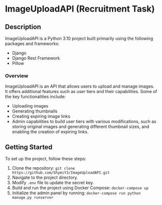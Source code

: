 # ImageUploadAPI (Recruitment Task)

## Description
ImageUploadAPI is a Python 3.10 project built primarily using the following packages and frameworks:
- Django
- Django Rest Framework
- Pillow

### Overview
ImageUploadAPI is an API that allows users to upload and manage images. It offers additional features such as user tiers and their capabilities. Some of the key functionalities include:
- Uploading images
- Generating thumbnails
- Creating expiring image links
- Admin capabilities to build user tiers with various modifications, such as storing original images and generating different thumbnail sizes, and enabling the creation of expiring links.

## Getting Started
To set up the project, follow these steps:

1. Clone the repository: `git clone https://github.com/ShymiY3/ImageUploadAPI.git`
2. Navigate to the project directory.
3. Modify `.env` file to update the secret key.
4. Build and run the project using Docker Compose: `docker-compose up`
5. Initialize the admin panel by running: `docker-compose run python manage.py runserver`
